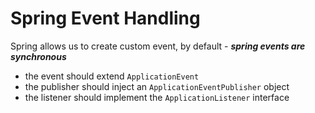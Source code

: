 # Spring Event Handling

Spring allows us to create custom event, by default - ***spring events are synchronous***
- the event should extend `ApplicationEvent`
- the publisher should inject an `ApplicationEventPublisher` object
- the listener should implement the `ApplicationListener` interface
